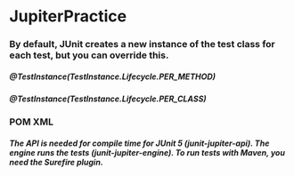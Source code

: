# JupiterPractice

### By default, JUnit creates a new instance of the test class for each test, but you can override this.
##### @TestInstance(TestInstance.Lifecycle.PER_METHOD)
##### @TestInstance(TestInstance.Lifecycle.PER_CLASS)

### POM XML
##### The API is needed for compile time for JUnit 5 (junit-jupiter-api). The engine runs the tests (junit-jupiter-engine). To run tests with Maven, you need the Surefire plugin.
